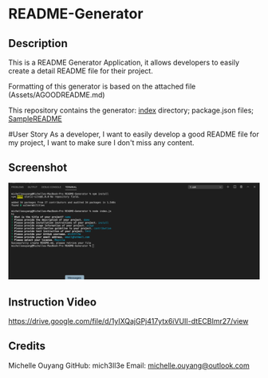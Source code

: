 # README-Generator

## Description
This is a README Generator Application, it allows developers to easily create a detail README file for their project. 

Formatting of this generator is based on the attached file (Assets/AGOODREADME.md)

This repository contains the generator: [index](https://github.com/mich3ll3e/index.js)
directory;
package.json files;
[SampleREADME](https://github.com/mich3ll3e/README-Generator/SampleREADME.md)


#User Story
As a developer, I want to easily develop a good README file for my project, I want to make sure I don't miss any content. 

## Screenshot
![Screenshot](Assets/README.jpeg)

## Instruction Video 

https://drive.google.com/file/d/1yIXQajGPj417ytx6iVUII-dtECBImr27/view

## Credits
Michelle Ouyang
GitHub: mich3ll3e
Email: michelle.ouyang@outlook.com
